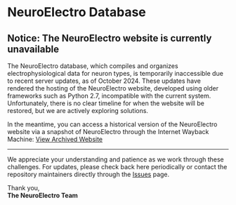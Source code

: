 # NeuroElectro Database

## Notice: The NeuroElectro website is currently unavailable

The NeuroElectro database, which compiles and organizes electrophysiological data for neuron types, is temporarily inaccessible due to recent server updates, as of October 2024. These updates have rendered the hosting of the NeuroElectro website, developed using older frameworks such as Python 2.7, incompatible with the current system. Unfortunately, there is no clear timeline for when the website will be restored, but we are actively exploring solutions.

In the meantime, you can access a historical version of the NeuroElectro website via a snapshot of NeuroElectro through the Internet Wayback Machine: [View Archived Website](https://web.archive.org/web/20240901182905/https://neuroelectro.org/)

---

We appreciate your understanding and patience as we work through these challenges. For updates, please check back here periodically or contact the repository maintainers directly through the [Issues](https://github.com/neuroelectro/neuroelectro_org/issues) page.

Thank you,  
**The NeuroElectro Team**
